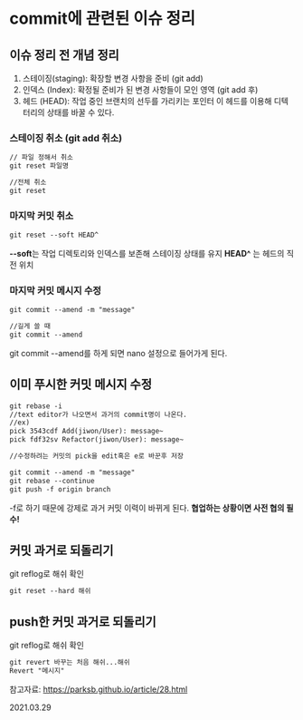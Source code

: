 # commit에 관련된 이슈 정리

## 이슈 정리 전 개념 정리

1. 스테이징(staging): 확장할 변경 사항을 준비 (git add)
2. 인덱스 (Index): 확정될 준비가 된 변경 사항들이 모인 영역 (git add 후)
3. 헤드 (HEAD): 작업 중인 브랜치의 선두를 가리키는 포인터 이 헤드를 이용해 디텍터리의 상태를 바꿀 수 있다.

### 스테이징 취소 (git add 취소)

```md
// 파일 정해서 취소
git reset 파일명

//전체 취소
git reset
```

### 마지막 커밋 취소

```md
git reset --soft HEAD^
```

**--soft**는 작업 디렉토리와 인덱스를 보존해 스테이징 상태를 유지
**HEAD^** 는 헤드의 직전 위치

### 마지막 커밋 메시지 수정

```md
git commit --amend -m "message"

//길게 쓸 때
git commit --amend
```
git commit --amend를 하게 되면 nano 설정으로 들어가게 된다.

## 이미 푸시한 커밋 메시지 수정

```md
git rebase -i
//text editor가 나오면서 과거의 commit명이 나온다.
//ex)
pick 3543cdf Add(jiwon/User): message~
pick fdf32sv Refactor(jiwon/User): message~

//수정하려는 커밋의 pick을 edit혹은 e로 바꾼후 저장

git commit --amend -m "message"
git rebase --continue
git push -f origin branch
```
-f로 하기 때문에 강제로 과거 커밋 이력이 바뀌게 된다.
**협업하는 상황이면 사전 협의 필수!**

## 커밋 과거로 되돌리기

git reflog로 해쉬 확인

```md
git reset --hard 해쉬
```

## push한 커밋 과거로 되돌리기

git reflog로 해쉬 확인

```md
git revert 바꾸는 처음 해쉬...해쉬
Revert "메시지"
```


참고자료: https://parksb.github.io/article/28.html

2021.03.29